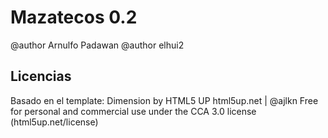 # Mazatecos 0.2
@author Arnulfo Padawan
@author elhui2

## Licencias
Basado en el template:
Dimension by HTML5 UP
html5up.net | @ajlkn
Free for personal and commercial use under the CCA 3.0 license (html5up.net/license)